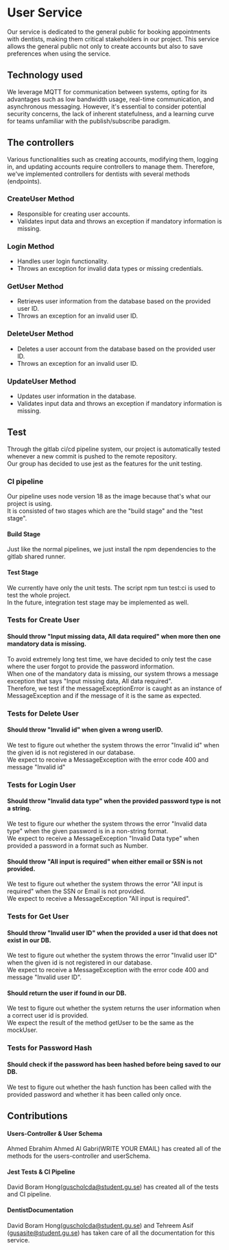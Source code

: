 # User Service

Our service is dedicated to the general public for booking appointments with dentists, making them critical stakeholders in our project. This service allows the general public not only to create accounts but also to save preferences when using the service.

## Technology used

We leverage MQTT for communication between systems, opting for its advantages such as low bandwidth usage, real-time communication, and asynchronous messaging. However, it's essential to consider potential security concerns, the lack of inherent statefulness, and a learning curve for teams unfamiliar with the publish/subscribe paradigm.


## The controllers

Various functionalities such as creating accounts, modifying them, logging in, and updating accounts require controllers to manage them. Therefore, we've implemented controllers for dentists with several methods (endpoints).<br>

### CreateUser Method

- Responsible for creating user accounts.
- Validates input data and throws an exception if mandatory information is missing.


### Login Method

- Handles user login functionality.
- Throws an exception for invalid data types or missing credentials.

### GetUser Method

- Retrieves user information from the database based on the provided user ID.
- Throws an exception for an invalid user ID.

### DeleteUser Method

- Deletes a user account from the database based on the provided user ID.
- Throws an exception for an invalid user ID.

### UpdateUser Method

- Updates user information in the database.
- Validates input data and throws an exception if mandatory information is missing.


## Test

Through the gitlab ci/cd pipeline system, our project is automatically tested whenever a new commit is pushed to the remote repository. <br>
Our group has decided to use jest as the features for the unit testing. <br>

### CI pipeline

Our pipeline uses node version 18 as the image because that's what our project is using. <br>
It is consisted of two stages which are the "build stage" and the "test stage". <br>

#### Build Stage

Just like the normal pipelines, we just install the npm dependencies to the gitlab shared runner.

#### Test Stage

We currently have only the unit tests. The script npm tun test:ci is used to test the whole project. <br>
In the future, integration test stage may be implemented as well.

### Tests for Create User

#### Should throw "Input missing data, All data required" when more then one mandatory data is missing.

To avoid extremely long test time, we have decided to only test the case where the user forgot to provide the password information. <br>
When one of the mandatory data is missing, our system throws a message exception that says "Input missing data, All data required". <br>
Therefore, we test if the messageExceptionError is caught as an instance of MessageException and if the message of it is the same as expected. <br>

### Tests for Delete User

#### Should throw "Invalid id" when given a wrong userID.

We test to figure out whether the system throws the error "Invalid id" when the given id is not registered in our database. <br>
We expect to receive a MessageException with the error code 400 and message "Invalid id" <br>

### Tests for Login User

#### Should throw "Invalid data type" when the provided password type is not a string.

We test to figure our whether the system throws the error "Invalid data type" when the given password is in a non-string format. <br>
We expect to receive a MessageException "Invalid Data type" when provided a password in a format such as Number. <br>

#### Should throw "All input is required" when either email or SSN is not provided.

We test to figure out whether the system throws the error "All input is required" when the SSN or Email is not provided. <br>
We expect to receive a MessageException "All input is required". <br>

### Tests for Get User

#### Should throw "Invalid user ID" when the provided a user id that does not exist in our DB.

We test to figure out whether the system throws the error "Invalid user ID" when the given id is not registered in our database. <br>
We expect to receive a MessageException with the error code 400 and message "Invalid user ID". <br>

#### Should return the user if found in our DB.

We test to figure out whether the system returns the user information when a correct user id is provided. <br>
We expect the result of the method getUser to be the same as the mockUser. <br>

### Tests for Password Hash

#### Should check if the password has been hashed before being saved to our DB.

We test to figure out whether the hash function has been called with the provided password and whether it has been called only once. <br>

## Contributions

#### Users-Controller & User Schema

Ahmed Ebrahim Ahmed Al Gabri(WRITE YOUR EMAIL) has created all of the methods for the users-controller and userSchema.

#### Jest Tests & CI Pipeline

David Boram Hong(guscholcda@student.gu.se) has created all of the tests and CI pipeline.

#### DentistDocumentation

David Boram Hong(guscholcda@student.gu.se) and Tehreem Asif (gusasite@student.gu.se) has taken care of all the documentation for this service.
